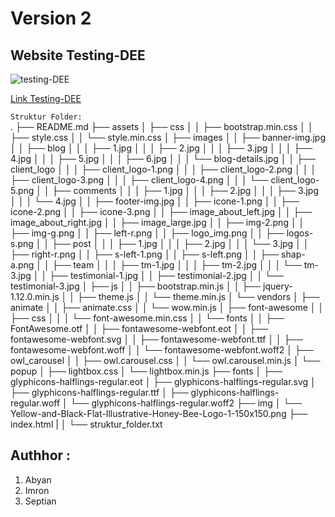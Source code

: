 # Version 2
## Website Testing-DEE
![testing-DEE](https://dee.co.id/wp-content/uploads/2024/09/Yellow-and-Black-Flat-Illustrative-Honey-Bee-Logo-1-150x150.png)


[Link Testing-DEE](https://testing-deecoid.vercel.app)

`Struktur Folder:`
<br>
.
├── README.md
├── assets
│   ├── css
│   │   ├── bootstrap.min.css
│   │   ├── style.css
│   │   └── style.min.css
│   ├── images
│   │   ├── banner-img.jpg
│   │   ├── blog
│   │   │   ├── 1.jpg
│   │   │   ├── 2.jpg
│   │   │   ├── 3.jpg
│   │   │   ├── 4.jpg
│   │   │   ├── 5.jpg
│   │   │   ├── 6.jpg
│   │   │   └── blog-details.jpg
│   │   ├── client_logo
│   │   │   ├── client_logo-1.png
│   │   │   ├── client_logo-2.png
│   │   │   ├── client_logo-3.png
│   │   │   ├── client_logo-4.png
│   │   │   └── client_logo-5.png
│   │   ├── comments
│   │   │   ├── 1.jpg
│   │   │   ├── 2.jpg
│   │   │   ├── 3.jpg
│   │   │   └── 4.jpg
│   │   ├── footer-img.jpg
│   │   ├── icone-1.png
│   │   ├── icone-2.png
│   │   ├── icone-3.png
│   │   ├── image_about_left.jpg
│   │   ├── image_about_right.jpg
│   │   ├── image_large.jpg
│   │   ├── img-2.png
│   │   ├── img-g.png
│   │   ├── left-r.png
│   │   ├── logo_img.png
│   │   ├── logos-s.png
│   │   ├── post
│   │   │   ├── 1.jpg
│   │   │   ├── 2.jpg
│   │   │   └── 3.jpg
│   │   ├── right-r.png
│   │   ├── s-left-1.png
│   │   ├── s-left.png
│   │   ├── shap-a.png
│   │   ├── team
│   │   │   ├── tm-1.jpg
│   │   │   ├── tm-2.jpg
│   │   │   └── tm-3.jpg
│   │   ├── testimonial-1.jpg
│   │   ├── testimonial-2.jpg
│   │   └── testimonial-3.jpg
│   ├── js
│   │   ├── bootstrap.min.js
│   │   ├── jquery-1.12.0.min.js
│   │   ├── theme.js
│   │   └── theme.min.js
│   └── vendors
│       ├── animate
│       │   ├── animate.css
│       │   └── wow.min.js
│       ├── font-awesome
│       │   ├── css
│       │   │   └── font-awesome.min.css
│       │   └── fonts
│       │       ├── FontAwesome.otf
│       │       ├── fontawesome-webfont.eot
│       │       ├── fontawesome-webfont.svg
│       │       ├── fontawesome-webfont.ttf
│       │       ├── fontawesome-webfont.woff
│       │       └── fontawesome-webfont.woff2
│       ├── owl_carousel
│       │   ├── owl.carousel.css
│       │   └── owl.carousel.min.js
│       └── popup
│           ├── lightbox.css
│           └── lightbox.min.js
├── fonts
│   ├── glyphicons-halflings-regular.eot
│   ├── glyphicons-halflings-regular.svg
│   ├── glyphicons-halflings-regular.ttf
│   ├── glyphicons-halflings-regular.woff
│   └── glyphicons-halflings-regular.woff2
├── img
│   └── Yellow-and-Black-Flat-Illustrative-Honey-Bee-Logo-1-150x150.png
├── index.html
|
│
└── struktur_folder.txt

## Authhor :
1. Abyan
2. Imron
3. Septian
